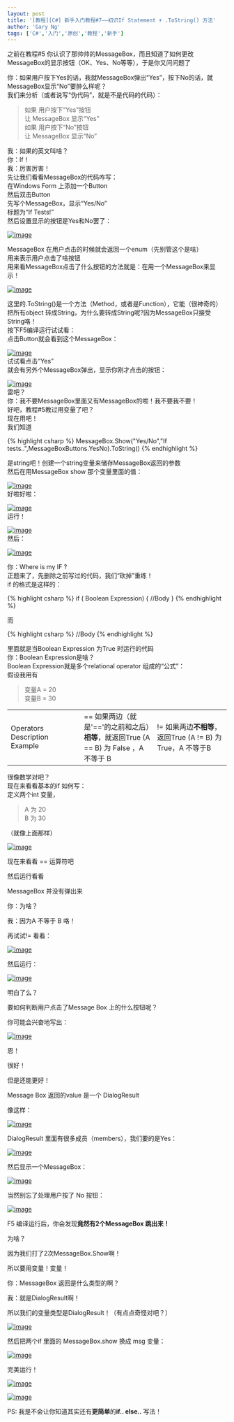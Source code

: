 ```yaml
---
layout: post
title: '[教程][C#] 新手入门教程#7——初识If Statement + .ToString() 方法'
author: 'Gary Ng'
tags: ['C#','入门','原创','教程','新手']
---
```


之前在教程\#5
你认识了那帅帅的MessageBox，而且知道了如何更改MessageBox的显示按钮（OK、Yes、No等等），于是你又问问题了  

你：如果用户按下Yes的话，我就MessageBox弹出“Yes”，按下No的话，就MessageBox显示“No”要肿么样呢？  
 我们来分析（或者说写“伪代码”，就是不是代码的代码）：  

> 如果 用户按下“Yes”按钮  
>  让 MessageBox 显示“Yes”  
>  如果 用户按下“No”按钮  
>  让 MessageBox 显示“No”

我：如果的英文叫啥？  
 你：If！  
 我：厉害厉害！  
 先让我们看看MessageBox的代码咋写：  
 在Windows Form 上添加一个Button  
 然后双击Button  
 先写个MessageBox，显示“Yes/No”  
 标题为“If Tests!”  
 然后设置显示的按钮是Yes和No罢了：  

[![image](http://lh4.ggpht.com/-2WCdeKdQMM4/Uk2ELK_et1I/AAAAAAAAEik/qcYA7WoU5Qs/image_thumb.png?imgmax=800 "image")](http://lh4.ggpht.com/-7G-PR1SNPuo/Uk2EKk58MxI/AAAAAAAAEic/037s_0hx2mg/s1600-h/image%25255B2%25255D.png)  
  
 MessageBox 在用户点击的时候就会返回一个enum（先别管这个是啥）  
 用来表示用户点击了啥按钮  
 用来看MessageBox点击了什么按钮的方法就是：在用一个MessageBox来显示！  

[![image](http://lh4.ggpht.com/-8oi4BHcPbOU/Uk2EMy3b9uI/AAAAAAAAEi0/s1WXrMfn50Q/image_thumb%25255B1%25255D.png?imgmax=800 "image")](http://lh4.ggpht.com/-Iz_pP1omXKk/Uk2EMDYKNgI/AAAAAAAAEis/wZt4vU1LVbg/s1600-h/image%25255B5%25255D.png)  

这里的.ToString()是一个方法（Method，或者是Function），它能（很神奇的）把所有object
转成String，为什么要转成String呢?因为MessageBox只接受String咯！  
 按下F5编译运行试试看：  
 点击Button就会看到这个MessageBox：  

[![image](http://lh3.ggpht.com/-yMDUs2Jcrnc/Uk2EOPIxwHI/AAAAAAAAEjE/2RsYO_zbPnw/image_thumb%25255B2%25255D.png?imgmax=800 "image")](http://lh6.ggpht.com/-9pMNVFR-Zm4/Uk2ENQx7AGI/AAAAAAAAEi8/gtzZSjOXQqk/s1600-h/image%25255B8%25255D.png)  
 试试看点击“Yes”  
 就会有另外个MessageBox弹出，显示你刚才点击的按钮：  

[![image](http://lh4.ggpht.com/-MNuX4PPELhc/Uk2EPbgt9kI/AAAAAAAAEjU/vsifOMN_hxA/image_thumb%25255B4%25255D.png?imgmax=800 "image")](http://lh3.ggpht.com/-lF9s-WHNjmQ/Uk2EOj0vArI/AAAAAAAAEjM/O9bfEqV_8cc/s1600-h/image%25255B14%25255D.png)  
 雷吧？  
 你：我不要MessageBox里面又有MessageBox的啦！我不要我不要！  
 好吧，教程\#5教过用变量了吧？  
 现在用吧！  
 我们知道  

 {% highlight csharp %}
MessageBox.Show("Yes/No","If tests..",MessageBoxButtons.YesNo).ToString() 
{% endhighlight %}

  

  
  
  
 是string吧！创建一个string变量来储存MessageBox返回的参数  
 然后在用MessageBox show 那个变量里面的值：  

[![image](http://lh3.ggpht.com/-5yK3CpasFEU/Uk2EQfloLlI/AAAAAAAAEjk/DUytjKT0XMo/image_thumb%25255B6%25255D.png?imgmax=800 "image")](http://lh6.ggpht.com/-Iyx40U6dWrg/Uk2EP5fJ4wI/AAAAAAAAEjc/-Kg7T0dkjc8/s1600-h/image%25255B20%25255D.png)  
 好啦好啦：  

[![image](http://lh3.ggpht.com/-eEWSssRhsWY/Uk2ER-DiKBI/AAAAAAAAEj0/DrcO5Fib6yo/image_thumb%25255B7%25255D.png?imgmax=800 "image")](http://lh3.ggpht.com/-i-B5zCwg2xw/Uk2ERT7wQCI/AAAAAAAAEjs/wi7FB0uyf9U/s1600-h/image%25255B23%25255D.png)  
 运行！  

[![image](http://lh6.ggpht.com/-rzn1hQSr2sg/Uk2ETTLvW_I/AAAAAAAAEkE/bP3Q4djS92U/image_thumb%25255B8%25255D.png?imgmax=800 "image")](http://lh4.ggpht.com/-73AcMDdLIh0/Uk2ESivERiI/AAAAAAAAEj8/i0YpaHwFTUY/s1600-h/image%25255B26%25255D.png)  
 然后：  

[![image](http://lh3.ggpht.com/-08f8yji7QSo/Uk2EUn_PW9I/AAAAAAAAEkU/hR2IWdMjuew/image_thumb%25255B9%25255D.png?imgmax=800 "image")](http://lh5.ggpht.com/-1YbY--XyrDk/Uk2ET6qQmdI/AAAAAAAAEkM/cnVWWjhBoeY/s1600-h/image%25255B29%25255D.png)  
  
 你：Where is my IF ?  
 正题来了，先删除之前写过的代码，我们“砍掉”重练！  
 if 的格式是这样的：  

{% highlight csharp %}
if ( Boolean Expression)
{
    //Body
}
{% endhighlight %}

而  

{% highlight csharp %}
//Body
{% endhighlight %}

里面就是当Boolean Expression 为True 时运行的代码  
 你：Boolean Expression是啥？  
 Boolean Expression就是多个relational operator 组成的“公式”：  
 假设我用有  

> 变量A = 20  
>  变量B = 30

  

<table>
<colgroup>
<col width="33%" />
<col width="33%" />
<col width="33%" />
</colgroup>
<tbody>
<tr class="odd">
<td align="left">Operators
Description
Example</td>
<td align="left">==
如果两边（就是'=='的之前和之后）<strong>相等</strong>，就返回True
(A == B) 为 False ，A 不等于 B</td>
<td align="left">!=
如果两边<strong>不相等</strong>，返回True
(A != B) 为 True，A 不等于B</td>
</tr>
</tbody>
</table>

  
 很像数学对吧？  
 现在来看看基本的if 如何写：  
 定义两个int 变量，  

> A 为 20  
>  B 为 30

（就像上面那样）  

[![image](http://lh4.ggpht.com/-yCnHDK1MDsM/Uk2EVvGgdgI/AAAAAAAAEkg/cWXbmzJsI7o/image_thumb%25255B10%25255D.png?imgmax=800 "image")](http://lh3.ggpht.com/-nt1BNVu2moI/Uk2EVLFRZSI/AAAAAAAAEkc/x4gAKdkFoGs/s1600-h/image%25255B32%25255D.png)  

现在来看看 == 运算符吧

 

然后运行看看

MessageBox 并没有弹出来

你：为啥？

我：因为A 不等于 B 咯！

  
 再试试!= 看看：  
  

[![image](http://lh6.ggpht.com/-LTh3-sJLTWI/Uk2EX45BC6I/AAAAAAAAElE/AAYQIqcktbA/image_thumb%25255B13%25255D.png?imgmax=800 "image")](http://lh5.ggpht.com/-x3VKy88Gkx4/Uk2EXWayTHI/AAAAAAAAEk8/acvI2heg9sg/s1600-h/image%25255B41%25255D.png)  
  
 然后运行：  
  

[![image](http://lh4.ggpht.com/-CaGi6f5MbN8/Uk2EZFsS2PI/AAAAAAAAElU/igRpfvoWFls/image_thumb%25255B14%25255D.png?imgmax=800 "image")](http://lh4.ggpht.com/-CFejWGCyHHg/Uk2EYYGBnxI/AAAAAAAAElM/69rAkcZqZqM/s1600-h/image%25255B44%25255D.png)  
  
 明白了么？  
  
  
  
 要如何判断用户点击了Message Box 上的什么按钮呢？  
  
 你可能会兴奋地写出：  
  

[![image](http://lh6.ggpht.com/-FbgKcZr2zLE/Uk2EaKMcU9I/AAAAAAAAElk/I9QFI2Z4zuM/image_thumb%25255B21%25255D.png?imgmax=800 "image")](http://lh3.ggpht.com/-hALF1IWSIe8/Uk2EZpLX61I/AAAAAAAAElc/zn_t_a5dqvU/s1600-h/image%25255B65%25255D.png)  
  
 恩！  
  
 很好！  
  
 但是还能更好！  
  
 Message Box 返回的value 是一个 DialogResult  
  
 像这样：  
  

[![image](http://lh4.ggpht.com/-Azqnl6bnUyk/Uk2EbW6VrAI/AAAAAAAAEl0/SKpEg8S1-Fk/image_thumb%25255B24%25255D.png?imgmax=800 "image")](http://lh3.ggpht.com/-gfuy7BcbMP4/Uk2Ea2KusAI/AAAAAAAAEls/LVMFV6tz9lc/s1600-h/image%25255B74%25255D.png)  
  
 DialogResult 里面有很多成员（members），我们要的是Yes：  
  

[![image](http://lh6.ggpht.com/-CNP2ObA_EWk/Uk2EcVlL3YI/AAAAAAAAEmE/yEDcn_3A4EE/image_thumb%25255B25%25255D.png?imgmax=800 "image")](http://lh3.ggpht.com/-XNkk3JhfUBU/Uk2Eb0TaN_I/AAAAAAAAEl8/16EC1nzMCUo/s1600-h/image%25255B77%25255D.png)  
  
 然后显示一个MessageBox：  
  

[![image](http://lh4.ggpht.com/-KBij2oA9O0c/Uk2EdhpAOgI/AAAAAAAAEmU/azuyb-Y5xpM/image_thumb%25255B26%25255D.png?imgmax=800 "image")](http://lh5.ggpht.com/-J6NWphMDf38/Uk2EdPTzCfI/AAAAAAAAEmM/ggqYluanYQ4/s1600-h/image%25255B80%25255D.png)  
  
 当然别忘了处理用户按了 No 按钮：  
  

[![image](http://lh5.ggpht.com/-Btf6uScWH68/Uk2Ee2HUhOI/AAAAAAAAEmk/_tkYo_pU2PE/image_thumb%25255B27%25255D.png?imgmax=800 "image")](http://lh6.ggpht.com/-fR1Znbc-wKI/Uk2EeQ2rzqI/AAAAAAAAEmc/fkdybP-oDAk/s1600-h/image%25255B83%25255D.png)  
  
 F5 编译运行后，你会发现**竟然有2个MessageBox 跳出来！**  
  
 为啥？  
  
 因为我们打了2次MessageBox.Show啊！  
  
 所以要用变量！变量！  
  
 你：MessageBox 返回是什么类型的啊？  
  
 我：就是DialogResult啊！  
  
 所以我们的变量类型是DialogResult！（有点点奇怪对吧？）  
  
  
  

[![image](http://lh4.ggpht.com/-f9Rjwi6aTio/Uk2EgBFGd2I/AAAAAAAAEm0/BQrOPhZ4jWw/image_thumb%25255B28%25255D.png?imgmax=800 "image")](http://lh5.ggpht.com/-9z43Kl9jeBM/Uk2EfirlpjI/AAAAAAAAEms/mrxPXkPSh8w/s1600-h/image%25255B86%25255D.png)  
  
 然后把两个if 里面的 MessageBox.show 换成 msg 变量：  
  

[![image](http://lh5.ggpht.com/-bMmu8YuusFw/Uk2EhttlJII/AAAAAAAAEnE/qqzax6agd14/image_thumb%25255B29%25255D.png?imgmax=800 "image")](http://lh3.ggpht.com/-sg1jF_GTDUY/Uk2Eg0_aWuI/AAAAAAAAEm8/n6V8J-bGL1E/s1600-h/image%25255B89%25255D.png)  
  
  
  
 完美运行！  
  

[![image](http://lh3.ggpht.com/-Asul9Vqr3cA/Uk2Ei2MOOxI/AAAAAAAAEnU/7ldl3YzG83I/image_thumb%25255B30%25255D.png?imgmax=800 "image")](http://lh5.ggpht.com/-pSR7YuxucGQ/Uk2EiFtXjBI/AAAAAAAAEnM/CZY_XBll2ng/s1600-h/image%25255B92%25255D.png)  
  

[![image](http://lh6.ggpht.com/-hVxGD1Hiu00/Uk2Ej3NhfbI/AAAAAAAAEnk/ah64t434BpA/image_thumb%25255B31%25255D.png?imgmax=800 "image")](http://lh5.ggpht.com/-C54tPL-2aUk/Uk2EjfSeIWI/AAAAAAAAEnc/uNKeMTceTl4/s1600-h/image%25255B95%25255D.png)  
  
  
  
 PS: 我是不会让你知道其实还有**更简单**的**if.. else..** 写法！  
  
  
  
  
  

